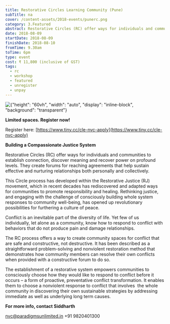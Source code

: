 ```yaml
---
title: Restorative Circles Learning Community (Pune)
subTitle: na
cover: /content-assets/2018-events/punerc.png
category: 3.Featured
abstract: Restorative Circles (RC) offer ways for individuals and communities to establish connection, discover meaning and recover power on profound levels.
date: 2018-08-09
startDate: 2018-08-09
finishDate: 2018-08-10
fromTime: 9.30am
toTime: 6pm
type: event
cost: ₹ 11,800 (inclusive of GST)
tags:
  - rc
  - workshop
  - featured
  - unregister
  - unpay
---
```


![{"height": "60vh", "width": "auto", "display": "inline-block", "background": "transparent"}](/content-assets/2018-events/RCPune_800X1200.png)

**Limited spaces. Register now!**

Register here: [https://www.tiny.cc/cle-nvc-apply](https://www.tiny.cc/cle-nvc-apply)

**Building a Compassionate Justice System**

Restorative Circles (RC) offer ways for individuals and communities to establish connection, discover meaning and recover power on profound levels. They create forums for reaching agreements that help sustain effective and nurturing relationships both personally and collectively.

This Circle process has developed within the Restorative Justice (RJ) movement, which in recent decades has rediscovered and adapted ways for communities to promote responsibility and healing. Rethinking justice, and engaging with the challenge of consciously building whole system responses to community well-being, has opened up revolutionary possibilities for furthering a culture of peace.

Conflict is an inevitable part of the diversity of life. Yet few of us individually, let alone as a community, know how to respond to conflict with behaviors that do not produce pain and damage relationships.

The RC process offers a way to create community spaces for conflict that are safe and constructive, not destructive. It has been described as a straightforward problem-solving and nonviolent restoration method that demonstrates how community members can resolve their own conflicts when provided with a constructive forum to do so.

The establishment of a restorative system empowers communities to consciously choose how they would like to respond to conflict before it occurs – a form of proactive, preventative conflict transformation. It enables them to choose a nonviolent response to conflict that involves  the whole community in discovering their own sustainable strategies by addressing immediate as well as underlying long term causes.

**For more info, contact Siddharth**

nvc@paradigmsunlimited.in 
+91 9820401300